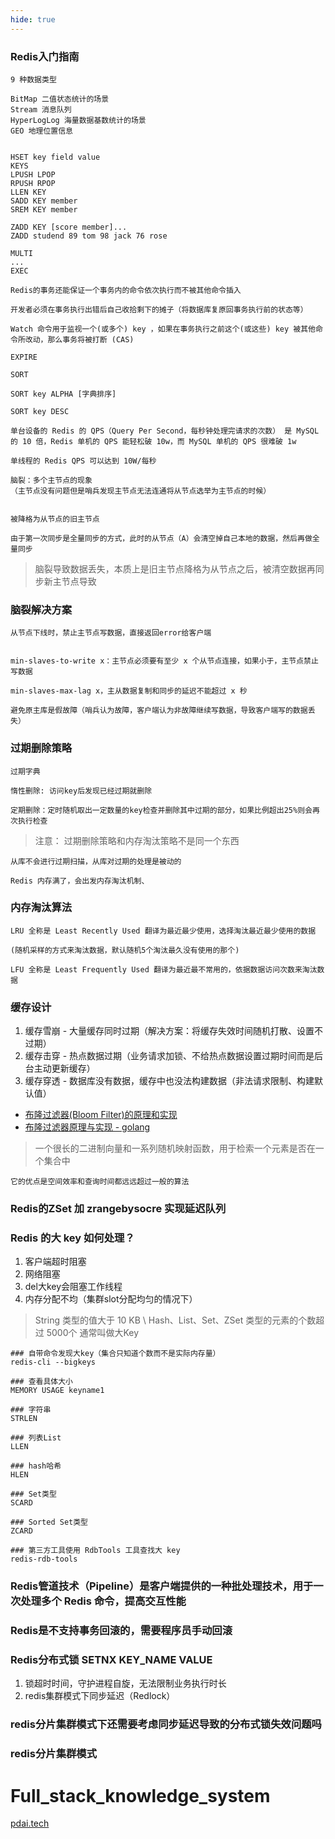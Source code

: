```yaml
---
hide: true
---
```

### Redis入门指南

```
9 种数据类型

BitMap 二值状态统计的场景
Stream 消息队列
HyperLogLog 海量数据基数统计的场景
GEO 地理位置信息


HSET key field value
KEYS
LPUSH LPOP
RPUSH RPOP
LLEN KEY
SADD KEY member
SREM KEY member

ZADD KEY [score member]...
ZADD studend 89 tom 98 jack 76 rose

MULTI
...
EXEC

Redis的事务还能保证一个事务内的命令依次执行而不被其他命令插入

开发者必须在事务执行出错后自己收拾剩下的摊子（将数据库复原回事务执行前的状态等）

Watch 命令用于监视一个(或多个) key ，如果在事务执行之前这个(或这些) key 被其他命令所改动，那么事务将被打断 (CAS)

EXPIRE

SORT

SORT key ALPHA [字典排序]

SORT key DESC
```

```
单台设备的 Redis 的 QPS（Query Per Second，每秒钟处理完请求的次数） 是 MySQL 的 10 倍，Redis 单机的 QPS 能轻松破 10w，而 MySQL 单机的 QPS 很难破 1w

单线程的 Redis QPS 可以达到 10W/每秒
```

```
脑裂：多个主节点的现象
（主节点没有问题但是哨兵发现主节点无法连通将从节点选举为主节点的时候）


被降格为从节点的旧主节点

由于第一次同步是全量同步的方式，此时的从节点（A）会清空掉自己本地的数据，然后再做全量同步
```

> 脑裂导致数据丢失，本质上是旧主节点降格为从节点之后，被清空数据再同步新主节点导致

### 脑裂解决方案

```
从节点下线时，禁止主节点写数据，直接返回error给客户端


min-slaves-to-write x：主节点必须要有至少 x 个从节点连接，如果小于，主节点禁止写数据

min-slaves-max-lag x，主从数据复制和同步的延迟不能超过 x 秒

避免原主库是假故障（哨兵认为故障，客户端认为非故障继续写数据，导致客户端写的数据丢失）
```

### 过期删除策略

```
过期字典

惰性删除: 访问key后发现已经过期就删除

定期删除：定时随机取出一定数量的key检查并删除其中过期的部分，如果比例超出25%则会再次执行检查
```

> 注意： 过期删除策略和内存淘汰策略不是同一个东西

```
从库不会进行过期扫描，从库对过期的处理是被动的

Redis 内存满了，会出发内存淘汰机制、

```

### 内存淘汰算法

```
LRU 全称是 Least Recently Used 翻译为最近最少使用，选择淘汰最近最少使用的数据

(随机采样的方式来淘汰数据，默认随机5个淘汰最久没有使用的那个)

LFU 全称是 Least Frequently Used 翻译为最近最不常用的，依据数据访问次数来淘汰数据
```

### 缓存设计

1. 缓存雪崩 - 大量缓存同时过期（解决方案：将缓存失效时间随机打散、设置不过期）
2. 缓存击穿 - 热点数据过期（业务请求加锁、不给热点数据设置过期时间而是后台主动更新缓存）
3. 缓存穿透 - 数据库没有数据，缓存中也没法构建数据（非法请求限制、构建默认值）


- [布隆过滤器(Bloom Filter)的原理和实现](https://www.cnblogs.com/cpselvis/p/6265825.html)
- [布隆过滤器原理与实现 - golang](https://learnku.com/articles/63352)

> 一个很长的二进制向量和一系列随机映射函数，用于检索一个元素是否在一个集合中

```
它的优点是空间效率和查询时间都远远超过一般的算法
```

### Redis的ZSet 加 zrangebysocre 实现延迟队列

### Redis 的大 key 如何处理？

1. 客户端超时阻塞
2. 网络阻塞
3. del大key会阻塞工作线程
4. 内存分配不均（集群slot分配均匀的情况下）

> String 类型的值大于 10 KB \ Hash、List、Set、ZSet 类型的元素的个数超过 5000个 通常叫做大Key

```
### 自带命令发现大key（集合只知道个数而不是实际内存量）
redis-cli --bigkeys

### 查看具体大小
MEMORY USAGE keyname1

### 字符串
STRLEN

### 列表List
LLEN

### hash哈希
HLEN

### Set类型
SCARD 

### Sorted Set类型
ZCARD

### 第三方工具使用 RdbTools 工具查找大 key
redis-rdb-tools
```

### Redis管道技术（Pipeline）是客户端提供的一种批处理技术，用于一次处理多个 Redis 命令，提高交互性能

### Redis是不支持事务回滚的，需要程序员手动回滚

### Redis分布式锁 SETNX KEY_NAME VALUE

1. 锁超时时间，守护进程自旋，无法限制业务执行时长
2. redis集群模式下同步延迟（Redlock）

### redis分片集群模式下还需要考虑同步延迟导致的分布式锁失效问题吗

### redis分片集群模式

# Full_stack_knowledge_system

[pdai.tech](https://pdai.tech/)
